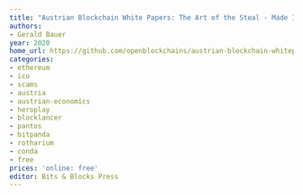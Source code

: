 ```yaml
---
title: "Austrian Blockchain White Papers: The Art of the Steal - Made In Austria"
authors:
- Gerald Bauer
year: 2020
home_url: https://github.com/openblockchains/austrian-blockchain-whitepapers
categories:
- ethereum
- ico
- scams
- austria
- austrian-economics
- heroplay
- blocklancer
- pantos
- bitpanda
- rotharium
- conda
- free
prices: 'online: free'
editor: Bits & Blocks Press
---
```

